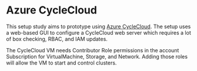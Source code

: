 # Azure CycleCloud

This setup study aims to prototype using [Azure CycleCloud](https://learn.microsoft.com/en-us/azure/cyclecloud/overview?view=cyclecloud-8). The setup uses a web-based GUI to configure a CycleCloud web server which requires a lot of box checking, RBAC, and IAM updates.

The CycleCloud VM needs Contributor Role permissions in the account Subscription for VirtualMachine, Storage, and Network. Adding those roles will allow the VM to start and control clusters.
